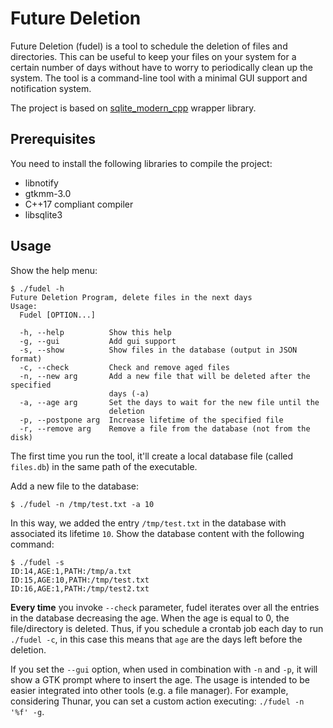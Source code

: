 # Future Deletion

Future Deletion (fudel) is a tool to schedule the deletion of files and directories. 
This can be useful to keep your files on your system for a certain number of days without have to worry to periodically clean up the system.
The tool is a command-line tool with a minimal GUI support and notification system.

The project is based on [sqlite_modern_cpp](https://github.com/SqliteModernCpp/sqlite_modern_cpp) wrapper library.

## Prerequisites
You need to install the following libraries to compile the project:
*  libnotify
*  gtkmm-3.0
*  C++17 compliant compiler
*  libsqlite3

## Usage
Show the help menu:
```
$ ./fudel -h
Future Deletion Program, delete files in the next days
Usage:
  Fudel [OPTION...]

  -h, --help          Show this help
  -g, --gui           Add gui support
  -s, --show          Show files in the database (output in JSON format)
  -c, --check         Check and remove aged files
  -n, --new arg       Add a new file that will be deleted after the specified
                      days (-a)
  -a, --age arg       Set the days to wait for the new file until the
                      deletion
  -p, --postpone arg  Increase lifetime of the specified file
  -r, --remove arg    Remove a file from the database (not from the disk)
```
The first time you run the tool, it'll create a local database file (called `files.db`) in the same path of the executable.

Add a new file to the database:
```
$ ./fudel -n /tmp/test.txt -a 10
```
In this way, we added the entry `/tmp/test.txt` in the database with associated its lifetime `10`.
Show the database content with the following command:
```
$ ./fudel -s                    
ID:14,AGE:1,PATH:/tmp/a.txt
ID:15,AGE:10,PATH:/tmp/test.txt
ID:16,AGE:1,PATH:/tmp/test2.txt
```
**Every time** you invoke `--check` parameter, fudel iterates over all the entries in the database decreasing the age. When the age is equal to 0, the file/directory is deleted.
Thus, if you schedule a crontab job each day to run `./fudel -c`, in this case this means that `age` are the days left before the deletion.

If you set the `--gui` option, when used in combination with `-n` and `-p`, it will show a GTK prompt where to insert the age.
The usage is intended to be easier integrated into other tools (e.g. a file manager).
For example, considering Thunar, you can set a custom action executing: `./fudel -n '%f' -g`.
